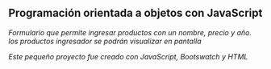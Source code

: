 ## Programación orientada a objetos con JavaScript

*Formulario que permite ingresar productos con un nombre, precio y año. <br>*
*los productos ingresador se podrán visualizar en pantalla*

*Este pequeño proyecto fue creado con JavaScript, Bootswatch y HTML*
